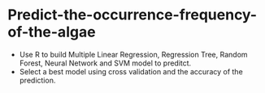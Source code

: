 # Predict-the-occurrence-frequency-of-the-algae
<ul>
  <li>Use R to build Multiple Linear Regression, Regression Tree, Random
    Forest, Neural Network and SVM model to preditct.</li>
  <li>Select a best model using cross validation and the accuracy of the
    prediction.</li>
</ul>

